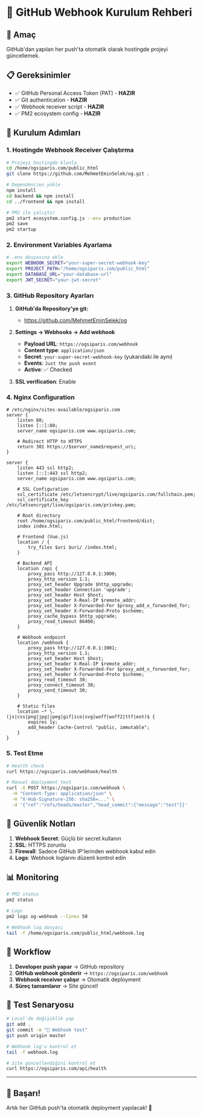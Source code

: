 # 🔄 GitHub Webhook Kurulum Rehberi

## 🎯 Amaç
GitHub'dan yapılan her push'ta otomatik olarak hostingde projeyi güncellemek.

## 📋 Gereksinimler
- ✅ GitHub Personal Access Token (PAT) - **HAZIR**
- ✅ Git authentication - **HAZIR**
- ✅ Webhook receiver script - **HAZIR**
- ✅ PM2 ecosystem config - **HAZIR**

## 🚀 Kurulum Adımları

### **1. Hostingde Webhook Receiver Çalıştırma**

```bash
# Projeyi hostingde klonla
cd /home/ogsiparis.com/public_html
git clone https://github.com/MehmetEminSelek/og.git .

# Dependencies yükle
npm install
cd backend && npm install
cd ../frontend && npm install

# PM2 ile çalıştır
pm2 start ecosystem.config.js --env production
pm2 save
pm2 startup
```

### **2. Environment Variables Ayarlama**

```bash
# .env dosyasına ekle
export WEBHOOK_SECRET="your-super-secret-webhook-key"
export PROJECT_PATH="/home/ogsiparis.com/public_html"
export DATABASE_URL="your-database-url"
export JWT_SECRET="your-jwt-secret"
```

### **3. GitHub Repository Ayarları**

1. **GitHub'da Repository'ye git:**
   - https://github.com/MehmetEminSelek/og

2. **Settings → Webhooks → Add webhook**
   - **Payload URL**: `https://ogsiparis.com/webhook`
   - **Content type**: `application/json`
   - **Secret**: `your-super-secret-webhook-key` (yukarıdaki ile aynı)
   - **Events**: `Just the push event`
   - **Active**: ✅ Checked

3. **SSL verification**: Enable

### **4. Nginx Configuration**

```nginx
# /etc/nginx/sites-available/ogsiparis.com
server {
    listen 80;
    listen [::]:80;
    server_name ogsiparis.com www.ogsiparis.com;
    
    # Redirect HTTP to HTTPS
    return 301 https://$server_name$request_uri;
}

server {
    listen 443 ssl http2;
    listen [::]:443 ssl http2;
    server_name ogsiparis.com www.ogsiparis.com;
    
    # SSL Configuration
    ssl_certificate /etc/letsencrypt/live/ogsiparis.com/fullchain.pem;
    ssl_certificate_key /etc/letsencrypt/live/ogsiparis.com/privkey.pem;
    
    # Root directory
    root /home/ogsiparis.com/public_html/frontend/dist;
    index index.html;
    
    # Frontend (Vue.js)
    location / {
        try_files $uri $uri/ /index.html;
    }
    
    # Backend API
    location /api {
        proxy_pass http://127.0.0.1:3000;
        proxy_http_version 1.1;
        proxy_set_header Upgrade $http_upgrade;
        proxy_set_header Connection 'upgrade';
        proxy_set_header Host $host;
        proxy_set_header X-Real-IP $remote_addr;
        proxy_set_header X-Forwarded-For $proxy_add_x_forwarded_for;
        proxy_set_header X-Forwarded-Proto $scheme;
        proxy_cache_bypass $http_upgrade;
        proxy_read_timeout 86400;
    }
    
    # Webhook endpoint
    location /webhook {
        proxy_pass http://127.0.0.1:3001;
        proxy_http_version 1.1;
        proxy_set_header Host $host;
        proxy_set_header X-Real-IP $remote_addr;
        proxy_set_header X-Forwarded-For $proxy_add_x_forwarded_for;
        proxy_set_header X-Forwarded-Proto $scheme;
        proxy_read_timeout 30;
        proxy_connect_timeout 30;
        proxy_send_timeout 30;
    }
    
    # Static files
    location ~* \.(js|css|png|jpg|jpeg|gif|ico|svg|woff|woff2|ttf|eot)$ {
        expires 1y;
        add_header Cache-Control "public, immutable";
    }
}
```

### **5. Test Etme**

```bash
# Health check
curl https://ogsiparis.com/webhook/health

# Manuel deployment test
curl -X POST https://ogsiparis.com/webhook \
  -H "Content-Type: application/json" \
  -H "X-Hub-Signature-256: sha256=..." \
  -d '{"ref":"refs/heads/master","head_commit":{"message":"test"}}'
```

## 🔐 Güvenlik Notları

1. **Webhook Secret**: Güçlü bir secret kullanın
2. **SSL**: HTTPS zorunlu
3. **Firewall**: Sadece GitHub IP'lerinden webhook kabul edin
4. **Logs**: Webhook loglarını düzenli kontrol edin

## 📊 Monitoring

```bash
# PM2 status
pm2 status

# Logs
pm2 logs og-webhook --lines 50

# Webhook log dosyası
tail -f /home/ogsiparis.com/public_html/webhook.log
```

## 🔄 Workflow

1. **Developer push yapar** → GitHub repository
2. **GitHub webhook gönderir** → `https://ogsiparis.com/webhook`
3. **Webhook receiver çalışır** → Otomatik deployment
4. **Süreç tamamlanır** → Site güncel!

## 🎯 Test Senaryosu

```bash
# Local'de değişiklik yap
git add .
git commit -m "🔄 Webhook test"
git push origin master

# Webhook log'u kontrol et
tail -f webhook.log

# Site güncellendiğini kontrol et
curl https://ogsiparis.com/api/health
```

---

## 🎉 Başarı!

Artık her GitHub push'ta otomatik deployment yapılacak! 🚀 